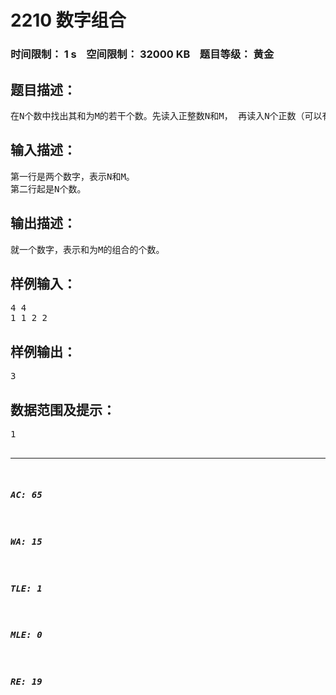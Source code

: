 # 2210 数字组合   
### 时间限制： 1 s&nbsp;&nbsp;&nbsp;&nbsp;空间限制： 32000 KB&nbsp;&nbsp;&nbsp;&nbsp;题目等级： 黄金  
## 题目描述：  

<pre>
在N个数中找出其和为M的若干个数。先读入正整数N和M， 再读入N个正数（可以有相同的数字，每个数字均在1000以内）， 在这N个数中找出若干个数， 使它们的和是M， 把满足条件的数字组合都找出来以统计组合的个数，输出组合的个数（不考虑组合是否相同）。要求你的程序运行时间不超过1秒。
</pre>
  
  
## 输入描述：  

<pre>
第一行是两个数字，表示N和M。  
第二行起是N个数。
</pre>
  
  
## 输出描述：  

<pre>
就一个数字，表示和为M的组合的个数。
</pre>
  
  
## 样例输入：  

<pre>
4 4  
1 1 2 2
</pre>
  
  
## 样例输出：  

<pre>
3
</pre>
  
  
## 数据范围及提示：  

<pre>
1<N<100
1<M<10000
</pre>
  
  
***  

##### AC: 65  
##### WA: 15  
##### TLE: 1  
##### MLE: 0  
##### RE: 19  
